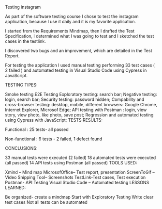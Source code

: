 Testing instagram

As part of the software testing course I chose to test the instagram application, because I use it daily and it is my favorite application.

I started from the Requirements Mindmap, then I drafted the Test Specification, I determined what I was going to test and I sketched the test cases in the testlink.

I discovered two bugs and an improvement, which are detailed in the Test Report.

For testing the application I used manual testing performing 33 test cases ( 2 failed ) and automated testing in Visual Studio Code using Cypress in JavaScript.

TESTING TIPES:

Smoke testing:E2E Testing
Exploratory testing: search bar;
Negative testing: login, search bar;
Security testing: password hidden;
Compability and cross-browser testing: desktop, mobile, different browsers: Google Chrome, Internet Explorer, Microsof Edge;
API testing with Postman : login, view story, view photo, like photo, save post;
Regression and automated testing using Cypress with JavaScript;
TESTS RESULTS:

Functional : 25 tests- all passed

Non-functional : 9 tests - 2 failed, 1 defect found

CONCLUSIONS:

33 manual tests were executed (2 failed)
18 automated tests were executed (all passed)
14 API tests using Postman (all passed)
TOOLS USED:

Xmind – Mind map
MicrosofOffice– Test report, presentation
ScreenToGif – Video
Snipping Tool– Screenshots
TestLink-Test cases, Test execution
Postman- API Testing
Visual Studio Code – Automated testing
LESSONS LEARNED:

Be organized- create a mindmap
Start with Exploratory Testing
Write clear test cases
Not all tests can be automated
